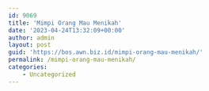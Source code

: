 ```yaml
---
id: 9069
title: 'Mimpi Orang Mau Menikah'
date: '2023-04-24T13:32:09+00:00'
author: admin
layout: post
guid: 'https://bos.awn.biz.id/mimpi-orang-mau-menikah/'
permalink: /mimpi-orang-mau-menikah/
categories:
    - Uncategorized
---
```


